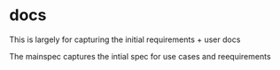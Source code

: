 # docs

This is largely for capturing the initial requirements + user docs

The mainspec captures the intial spec for use cases and reequirements
